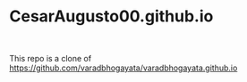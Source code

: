 # CesarAugusto00.github.io

<br>

This repo is a clone of https://github.com/varadbhogayata/varadbhogayata.github.io
